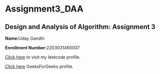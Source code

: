 <html>
  <body>
    <h1>
       Assignment3_DAA
    </h1>
    <h2>
      Design and Analysis of Algorithm: Assignment 3 
    </h2>
    <p>
      <b>Name:</b>Uday Gandhi
    </p>
    <p>
      <b>Enrollment Number:</b>2203031450007
    </p>
    <p>
      <a href="https://leetcode.com/u/UdayXor30/">Click here</a> to visit my leetcode profile. 
    </p>
    <p>
      <a href="https://www.geeksforgeeks.org/user/udaygandfdzl/">Click here</a> GeeksForGeeks profile.
    </p>
  </body>
</html>
